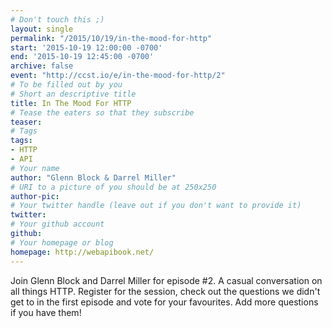 ```yaml
---
# Don't touch this ;)
layout: single
permalink: "/2015/10/19/in-the-mood-for-http"
start: '2015-10-19 12:00:00 -0700'
end: '2015-10-19 12:45:00 -0700'
archive: false
event: "http://ccst.io/e/in-the-mood-for-http/2"
# To be filled out by you
# Short an descriptive title
title: In The Mood For HTTP
# Tease the eaters so that they subscribe
teaser:
# Tags
tags:
- HTTP
- API
# Your name
author: "Glenn Block & Darrel Miller"
# URI to a picture of you should be at 250x250
author-pic:
# Your twitter handle (leave out if you don't want to provide it)
twitter:
# Your github account
github:
# Your homepage or blog
homepage: http://webapibook.net/
---
```

Join Glenn Block and Darrel Miller for episode #2. A casual conversation on all things HTTP. Register for the session, check out the questions we didn't get to in the first episode and vote for your favourites.  Add more questions if you have them!
